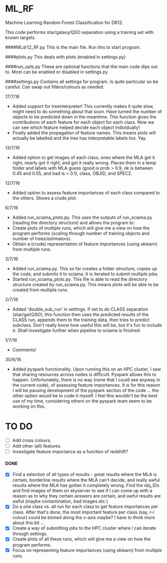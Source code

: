 # ML_RF
Machine Learning Random Forest Classification for DR12.

This code performs star/galaxy/QSO separation using a training set with known targets.

####MLdr12_RF.py 
This is the main file. Run this to start program.

####plots.py 
This deals with plots (enabled in settings.py)

####run_opts.py 
These are optional functions that the main code dips out to. Most can be enabled or disabled in settings.py

####settings.py
Contains all settings for program. Is quite particular so be careful. Can swap out filters/colours as needed.

17/7/16
- Added support for treeinterpreter! This currently makes it quite slow, might need to do something about that soon. Have turned the number of objects to be predicted down in the meantime. This function gives the contributions of each feature for each object for each class. Now we can see which feature helped decide each object individually!
- Finally added the propagation of feature names. This means plots will actually be labelled and the tree has interpretable labels too. Yay.

13/7/16
- Added option to get images of each class, ones where the MLA got it right, nearly got it right, and got it really wrong. Places them in a temp folder and labels with MLA guess (good is prob > 0.9, ok is between 0.45 and 0.55, and bad is < 0.1), class, OBJID, and SPECZ.

12/7/16
- Added option to assess feature importances of each class compared to the others. Shows a crude plot.

6/7/16

- Added run_sciama_plots.py. This uses the outputs of run_sciama.py (reading the directory structure) and allows the program to:
 - Create plots of multiple runs, which will give me a view on how the program performs (scaling through number of training objects and number of trees/estimators).
 - Obtain a (crude) representation of feature importances (using sklearn) from multiple runs.

3/7/16
- Added run_sciama.py. This so far creates a folder structure, copies up the code, and submits it to sciama. It is iterated to submit multiple jobs.
- Started run_sciama_plots.py. This file is able to read the directory structure created by run_sciama.py. This means plots will be able to be created from multiple runs.

2/7/16
- Added 'double_sub_run' in settings. If set to do CLASS separation (star/gal/QSO), this function then uses the predicted results of the CLASS run, appends them to the training data, then tries to predict subclass. Don't really know how useful this will be, but it's fun to include it. Shall investigate further when pipeline to sciama is finished.

1/7/16
- Comments!

30/6/16
 - Added pyspark functionality. Upon running this on an HPC cluster, I saw that sharing resources across nodes is difficult. Pyspark allows this to happen. Unfortunately, there is no way (none that I could see anyway in the current code), of assessing feature importances. It is for this reason I will be pausing development of the pyspark section of the code ... the other option would be to code it myself. I feel this wouldn't be the best use of my time, considering others on the pyspark team seem to be working on this.
 
# TO DO

- [ ] Add cross colours.
- [ ] Add other (all) features.
- [ ] Investigate feature importance as a function of redshift?

#### DONE
- [x] Find a selection of all types of results - great results where the MLA is certain, borderline results where the MLA can't decide, and really awful results where the MLA has gotten it completely wrong. Find the obj_IDs and find images of them on skyserver to see if I can come up with a reason as to why they certain answers are certain, and awful results are awful (maybe contamination, bad images etc.)
- [x] Do a one class vs. all run for each class to get feature importances per class. After that's done, the most important feature per class (say, r-i colour) could be binned along the x-axis maybe? I have to think more about this bit ...
- [x] Create a way of submitting jobs to the HPC cluster where I can iterate through settings.
- [x] Create plots of all these runs, which will give me a view on how the program performs.
- [x] Focus on representing feature importances (using sklearn) from multiple runs.
